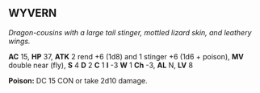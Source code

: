 ## WYVERN

_Dragon-cousins with a large tail stinger, mottled lizard skin, and leathery wings._

**AC** 15, **HP** 37, **ATK** 2 rend +6 (1d8) and 1 stinger +6 (1d6 + poison), **MV** double near (fly), **S** 4 **D** 2 **C** 1 **I** -3 **W** 1 **Ch** -3, **AL** N, **LV** 8

**Poison:** DC 15 CON or take 2d10 damage.

